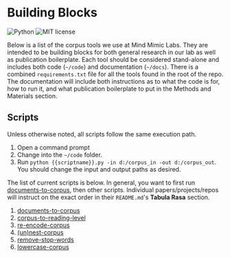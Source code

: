 # Building Blocks

![Python](https://img.shields.io/badge/python-3.x-blue.svg)
![MIT license](https://img.shields.io/badge/License-MIT-green.svg)

Below is a list of the corpus tools we use at Mind Mimic Labs.
They are intended to be building blocks for both general research in our lab as well as publication boilerplate.
Each tool should be considered stand-alone and includes both code (`~/code`) and documentation (`~/docs`).
There is a combined `requirements.txt` file for all the tools found in the root of the repo.
The documentation will include both instructions as to what the code is for, how to run it, and what publication boilerplate to put in the Methods and Materials section.

## Scripts

Unless otherwise noted, all scripts follow the same execution path.

1. Open a command prompt
2. Change into the `~/code` folder.
3. Run `python {{scriptname}}.py -in d:/corpus_in -out d:/corpus_out`.
   You should change the input and output paths as desired.

The list of current scripts is below.
In general, you want to first run [documents-to-corpus](./documents-to-corpus), then other scripts.
Individual papers/projects/repos will instruct on the exact order in their `README.md`'s **Tabula Rasa** section. 

1. [documents-to-corpus](./docs/documents-to-corpus.md)
2. [corpus-to-reading-level](./docs/corpus-to-reading-level.md)
3. [re-encode-corpus](./docs/re-encode-corpus.md)
4. [(un)nest-corpus](./docs/unnest-corpus.md)
5. [remove-stop-words](./docs/remove-stopwords-from-corpus.md)
6. [lowercase-corpus](./docs/lowercase-corpus.md)
